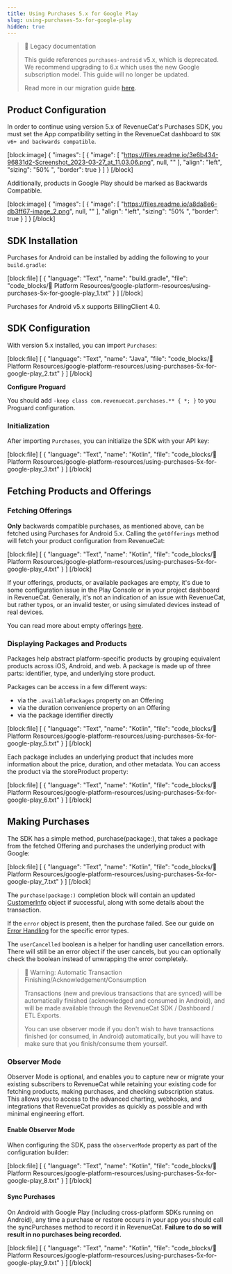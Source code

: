 ```yaml
---
title: Using Purchases 5.x for Google Play
slug: using-purchases-5x-for-google-play
hidden: true
---
```

> 🚧 Legacy documentation
> 
> This guide references `purchases-android` v5.x, which is deprecated. We recommend upgrading to 6.x which uses the new Google subscription model. This guide will no longer be updated.
> 
> Read more in our migration guide [here](doc:android-native-5x-to-6x-migration).

## Product Configuration

In order to continue using version 5.x of RevenueCat's Purchases SDK, you must set the App compatibility setting in the RevenueCat dashboard to `SDK v6+ and backwards compatible`.

[block:image]
{
  "images": [
    {
      "image": [
        "https://files.readme.io/3e6b434-96831d2-Screenshot_2023-03-27_at_11.03.06.png",
        null,
        ""
      ],
      "align": "left",
      "sizing": "50% ",
      "border": true
    }
  ]
}
[/block]



Additionally, products in Google Play should be marked as Backwards Compatible.

[block:image]
{
  "images": [
    {
      "image": [
        "https://files.readme.io/a8da8e6-db3ff67-image_2.png",
        null,
        ""
      ],
      "align": "left",
      "sizing": "50% ",
      "border": true
    }
  ]
}
[/block]



## SDK Installation

Purchases for Android can be installed by adding the following to your `build.gradle`:

[block:file]
[
  {
    "language": "Text",
    "name": "build.gradle",
    "file": "code_blocks/📙 Platform Resources/google-platform-resources/using-purchases-5x-for-google-play_1.txt"
  }
]
[/block]



Purchases for Android v5.x supports BillingClient 4.0.

## SDK Configuration

With version 5.x installed, you can import `Purchases`:

[block:file]
[
  {
    "language": "Text",
    "name": "Java",
    "file": "code_blocks/📙 Platform Resources/google-platform-resources/using-purchases-5x-for-google-play_2.txt"
  }
]
[/block]



**Configure Proguard**

You should add `-keep class com.revenuecat.purchases.** { *; }` to you Proguard configuration.

### Initialization

After importing `Purchases`, you can initialize the SDK with your API key:

[block:file]
[
  {
    "language": "Text",
    "name": "Kotlin",
    "file": "code_blocks/📙 Platform Resources/google-platform-resources/using-purchases-5x-for-google-play_3.txt"
  }
]
[/block]



## Fetching Products and Offerings

### Fetching Offerings

**Only** backwards compatible purchases, as mentioned above, can be fetched using Purchases for Android 5.x. Calling the `getOfferings` method will fetch your product configuration from RevenueCat:

[block:file]
[
  {
    "language": "Text",
    "name": "Kotlin",
    "file": "code_blocks/📙 Platform Resources/google-platform-resources/using-purchases-5x-for-google-play_4.txt"
  }
]
[/block]



If your offerings, products, or available packages are empty, it's due to some configuration issue in the Play Console or in your project dashboard in RevenueCat. Generally, it's not an indication of an issue with RevenueCat, but rather typos, or an invalid tester, or using simulated devices instead of real devices. 

You can read more about empty offerings [here](https://community.revenuecat.com/sdks-51/why-are-offerings-or-products-empty-124).

### Displaying Packages and Products

Packages help abstract platform-specific products by grouping equivalent products across iOS, Android, and web. A package is made up of three parts: identifier, type, and underlying store product.

Packages can be access in a few different ways:

- via the `.availablePackages` property on an Offering
- via the duration convenience property on an Offering
- via the package identifier directly

[block:file]
[
  {
    "language": "Text",
    "name": "Kotlin",
    "file": "code_blocks/📙 Platform Resources/google-platform-resources/using-purchases-5x-for-google-play_5.txt"
  }
]
[/block]



Each package includes an underlying product that includes more information about the price, duration, and other metadata. You can access the product via the storeProduct property:

[block:file]
[
  {
    "language": "Text",
    "name": "Kotlin",
    "file": "code_blocks/📙 Platform Resources/google-platform-resources/using-purchases-5x-for-google-play_6.txt"
  }
]
[/block]



## Making Purchases

The SDK has a simple method, purchase(package:), that takes a package from the fetched Offering and purchases the underlying product with Google:

[block:file]
[
  {
    "language": "Text",
    "name": "Kotlin",
    "file": "code_blocks/📙 Platform Resources/google-platform-resources/using-purchases-5x-for-google-play_7.txt"
  }
]
[/block]



The `purchase(package:)` completion block will contain an updated [CustomerInfo](https://www.revenuecat.com/docs/customer-info) object if successful, along with some details about the transaction.

If the `error` object is present, then the purchase failed. See our guide on [Error Handling](https://www.revenuecat.com/docs/errors) for the specific error types.

The `userCancelled` boolean is a helper for handling user cancellation errors. There will still be an error object if the user cancels, but you can optionally check the boolean instead of unwrapping the error completely.

> 🚧 Warning: Automatic Transaction Finishing/Acknowledgement/Consumption
> 
> Transactions (new and previous transactions that are synced) will be automatically finished (acknowledged and consumed in Android), and will be made available through the RevenueCat SDK / Dashboard / ETL Exports.
> 
> You can use observer mode if you don't wish to have transactions finished (or consumed, in Android) automatically, but you will have to make sure that you finish/consume them yourself.

### Observer Mode

Observer Mode is optional, and enables you to capture new or migrate your existing subscribers to RevenueCat while retaining your existing code for fetching products, making purchases, and checking subscription status. This allows you to access to the advanced charting, webhooks, and integrations that RevenueCat provides as quickly as possible and with minimal engineering effort.

#### Enable Observer Mode

When configuring the SDK, pass the `observerMode` property as part of the configuration builder:

[block:file]
[
  {
    "language": "Text",
    "name": "Kotlin",
    "file": "code_blocks/📙 Platform Resources/google-platform-resources/using-purchases-5x-for-google-play_8.txt"
  }
]
[/block]



#### Sync Purchases

On Android with Google Play (including cross-platform SDKs running on Android), any time a purchase or restore occurs in your app you should call the syncPurchases method to record it in RevenueCat. **Failure to do so will result in no purchases being recorded.**

[block:file]
[
  {
    "language": "Text",
    "name": "Kotlin",
    "file": "code_blocks/📙 Platform Resources/google-platform-resources/using-purchases-5x-for-google-play_9.txt"
  }
]
[/block]
